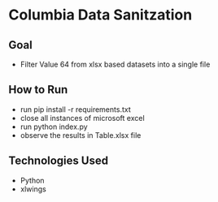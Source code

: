 # Columbia Data Sanitzation

## Goal
*  Filter Value 64 from xlsx based datasets into a single file

## How to Run
* run pip install -r requirements.txt
* close all instances of microsoft excel
* run python index.py
* observe the results in Table.xlsx file

## Technologies Used
* Python 
* xlwings